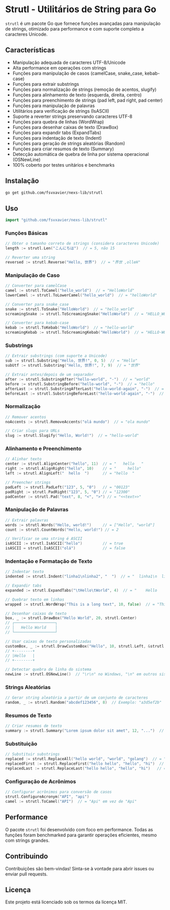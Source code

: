 # Strutl - Utilitários de String para Go

`strutl` é um pacote Go que fornece funções avançadas para manipulação de strings, otimizado para performance e com suporte completo a caracteres Unicode.

## Características

- Manipulação adequada de caracteres UTF-8/Unicode
- Alta performance em operações com strings
- Funções para manipulação de casos (camelCase, snake_case, kebab-case)
- Funções para extrair substrings
- Funções para normalização de strings (remoção de acentos, slugify)
- Funções para alinhamento de texto (esquerda, direita, centro)
- Funções para preenchimento de strings (pad left, pad right, pad center)
- Funções para manipulação de palavras
- Utilitários para verificação de strings (IsASCII)
- Suporte a reverter strings preservando caracteres UTF-8
- Funções para quebra de linhas (WordWrap)
- Funções para desenhar caixas de texto (DrawBox)
- Funções para expandir tabs (ExpandTabs)
- Funções para indentação de texto (Indent)
- Funções para geração de strings aleatórias (Random)
- Funções para criar resumos de texto (Summary)
- Detecção automática de quebra de linha por sistema operacional (OSNewLine)
- 100% coberto por testes unitários e benchmarks

## Instalação

```bash
go get github.com/fsvxavier/nexs-lib/strutl
```

## Uso

```go
import "github.com/fsvxavier/nexs-lib/strutl"
```

### Funções Básicas

```go
// Obter o tamanho correto de strings (considera caracteres Unicode)
length := strutl.Len("こんにちは")  // = 5, não 15

// Reverter uma string
reversed := strutl.Reverse("Hello, 世界")  // = "界世 ,olleH"
```

### Manipulação de Caso

```go
// Converter para camelCase
camel := strutl.ToCamel("hello_world")  // = "HelloWorld"
lowerCamel := strutl.ToLowerCamel("hello_world")  // = "helloWorld"

// Converter para snake_case
snake := strutl.ToSnake("HelloWorld")  // = "hello_world"
screamingSnake := strutl.ToScreamingSnake("HelloWorld")  // = "HELLO_WORLD"

// Converter para kebab-case
kebab := strutl.ToKebab("HelloWorld")  // = "hello-world"
screamingKebab := strutl.ToScreamingKebab("HelloWorld")  // = "HELLO-WORLD"
```

### Substrings

```go
// Extrair substrings (com suporte a Unicode)
sub := strutl.Substring("Hello, 世界!", 0, 5)  // = "Hello"
subUtf := strutl.Substring("Hello, 世界!", 7, 9)  // = "世界"

// Extrair antes/depois de um separador
after := strutl.SubstringAfter("hello-world", "-")  // = "world"
before := strutl.SubstringBefore("hello-world", "-")  // = "hello"
afterLast := strutl.SubstringAfterLast("hello-world-again", "-")  // = "again"
beforeLast := strutl.SubstringBeforeLast("hello-world-again", "-")  // = "hello-world"
```

### Normalização

```go
// Remover acentos
noAccents := strutl.RemoveAccents("olá mundo")  // = "ola mundo"

// Criar slugs para URLs
slug := strutl.Slugify("Hello, World!")  // = "hello-world"
```

### Alinhamento e Preenchimento

```go
// Alinhar texto
center := strutl.AlignCenter("hello", 11)  // = "   hello   "
right := strutl.AlignRight("hello", 10)    // = "     hello"
left := strutl.AlignLeft("  hello  ")      // = "hello  "

// Preencher strings
padLeft := strutl.PadLeft("123", 5, "0")   // = "00123"
padRight := strutl.PadRight("123", 5, "0") // = "12300"
padCenter := strutl.Pad("text", 8, "<", ">") // = "<<text>>"
```

### Manipulação de Palavras

```go
// Extrair palavras
words := strutl.Words("Hello, world!")     // = ["Hello", "world"]
count := strutl.CountWords("Hello, world!") // = 2

// Verificar se uma string é ASCII
isASCII := strutl.IsASCII("hello")         // = true
isASCII = strutl.IsASCII("olá")            // = false
```

### Indentação e Formatação de Texto

```go
// Indentar texto
indented := strutl.Indent("linha1\nlinha2", "  ")  // = "  linha1\n  linha2"

// Expandir tabs
expanded := strutl.ExpandTabs("\tHello\tWorld", 4)  // = "    Hello    World"

// Quebrar texto em linhas
wrapped := strutl.WordWrap("This is a long text", 10, false)  // = "This is a\nlong text"

// Desenhar caixas de texto
box, _ := strutl.DrawBox("Hello World", 20, strutl.Center)
// ┌──────────────────┐
// │   Hello World    │
// └──────────────────┘

// Usar caixas de texto personalizadas
customBox, _ := strutl.DrawCustomBox("Hello", 10, strutl.Left, &strutl.SimpleBox9Slice(), "\n")
// +--------+
// |Hello   |
// +--------+

// Detectar quebra de linha do sistema
newLine := strutl.OSNewLine()  // "\r\n" no Windows, "\n" em outros sistemas
```

### Strings Aleatórias

```go
// Gerar string aleatória a partir de um conjunto de caracteres
random, _ := strutl.Random("abcdef123456", 8)  // Exemplo: "a3d5ef2b"
```

### Resumos de Texto

```go
// Criar resumos de texto
summary := strutl.Summary("Lorem ipsum dolor sit amet", 12, "...")  // = "Lorem ipsum..."
```

### Substituição

```go
// Substituir substrings
replaced := strutl.ReplaceAll("hello world", "world", "golang")  // = "hello golang"
replacedFirst := strutl.ReplaceFirst("hello hello", "hello", "hi")  // = "hi hello"
replacedLast := strutl.ReplaceLast("hello hello", "hello", "hi")   // = "hello hi"
```

### Configuração de Acrônimos

```go
// Configurar acrônimos para conversão de casos
strutl.ConfigureAcronym("API", "api")
camel := strutl.ToCamel("API")  // = "Api" em vez de "Api"
```

## Performance

O pacote `strutl` foi desenvolvido com foco em performance. Todas as funções foram benchmarked para garantir operações eficientes, mesmo com strings grandes.

## Contribuindo

Contribuições são bem-vindas! Sinta-se à vontade para abrir issues ou enviar pull requests.

## Licença

Este projeto está licenciado sob os termos da licença MIT.
